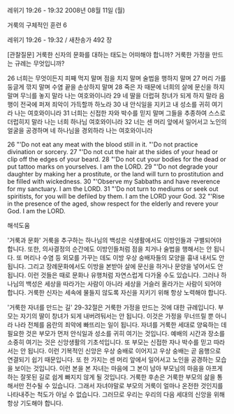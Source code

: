 레위기 19:26 - 19:32 
2008년 08월 11일 (월)

거룩의 구체적인 훈련 6



레위기 19:26 - 19:32 / 새찬송가 492 장


[관찰질문]
거룩한 신자의 문화를 대하는 태도는 어떠해야 합니까? 
거룩한 가정을 만드는 규례는 무엇입니까? 

26 너희는 무엇이든지 피째 먹지 말며 점을 치지 말며 술법을 행하지 말며 
27 머리 가를 둥글게 깎지 말며 수염 끝을 손상하지 말며 
28 죽은 자 때문에 너희의 살에 문신을 하지 말며 무늬를 놓지 말라 나는 여호와이니라 
29 네 딸을 더럽혀 창녀가 되게 하지 말라 음행이 전국에 퍼져 죄악이 가득할까 하노라 
30 내 안식일을 지키고 내 성소를 귀히 여기라 나는 여호와이니라 
31 너희는 신접한 자와 박수를 믿지 말며 그들을 추종하여 스스로 더럽히지 말라 나는 너희 하나님 여호와이니라 
32 너는 센 머리 앞에서 일어서고 노인의 얼굴을 공경하며 네 하나님을 경외하라 나는 여호와이니라 

26 "'Do not eat any meat with the blood still in it. "'Do not practice divination or sorcery. 
27 "'Do not cut the hair at the sides of your head or clip off the edges of your beard. 
28 "'Do not cut your bodies for the dead or put tattoo marks on yourselves. I am the LORD. 29 "'Do not degrade your daughter by making her a prostitute, or the land will turn to prostitution and be filled with wickedness. 
30 "'Observe my Sabbaths and have reverence for my sanctuary. I am the LORD. 
31 "'Do not turn to mediums or seek out spiritists, for you will be defiled by them. I am the LORD your God. 
32 "'Rise in the presence of the aged, show respect for the elderly and revere your God. I am the LORD.

해석도움





'거룩과 문화'
거룩을 추구하는 하나님의 백성은 식생활에서도 이방인들과 구별되어야 합니다. 또한, 의사결정의 순간에도 이방인들처럼 점을 치거나 술법을 행해서는 안 됩니다. 또 머리나 수염 등 외모를 가꾸는 데도 이방 우상 숭배자들의 모양을 흉내 내서도 안 됩니다. 그리고 장례문화에서도 이방을 본받아 살에 문신을 하거나 문양을 넣어서도 안 됩니다. 이런 것들은 때로 문화나 유행처럼 자연스럽게 다가올 수도 있습니다. 그러나 하나님의 백성은 세상을 따라가는 사람이 아니라 세상을 거슬러 올라가는 사람이 되어야 합니다. 거룩한 신자는 세속에 물들지 않도록 자신을 지키기 위해 항상 노력해야 합니다.   

'거룩한 자녀를 만드는 길'
 29-32절은 거룩한 가정을 만드는 것에 대한 규례입니다. 부모는 자기의 딸이 창녀가 되게 내버려둬서는 안 됩니다. 이것은 가정을 무너뜨릴 뿐 아니라 나라 전체를 음란의 죄악에 빠뜨리는 일이 됩니다. 자녀를 거룩한 세대로 양육하는 데 필요한 것은 부모가 먼저 안식일과 성소를 귀히 여기는 것입니다. 예배의 시간과 장소를 소중히 여기는 것은 신앙생활의 기초석입니다. 또 부모는 신접한 자나 박수를 믿고 따라서는 안 됩니다. 이런 기복적인 신앙은 우상 숭배로 이어지고 우상 숭배는 곧 음행으로 연결되기 쉽기 때문입니다. 또 한 가지는 센 머리 앞에서 일어서고 노인을 공경하는 모습을 보이는 것입니다. 이런 본을 본 자녀는 마음에 그 본이 남아 부모님의 마음을 아프게 하는 잘못된 길로 쉽게 빠지지 않게 될 것입니다. 거룩한 후손은 거룩한 부모의 삶을 통해서만 전수될 수 있습니다. 그래서 자녀야말로 부모의 거룩이 얼마나 온전한 것인지를 나타내주는 척도가 아닐 수 없습니다. 그러므로 우리는 우리의 다음 세대의 신앙을 위해 항상 기도해야 합니다.